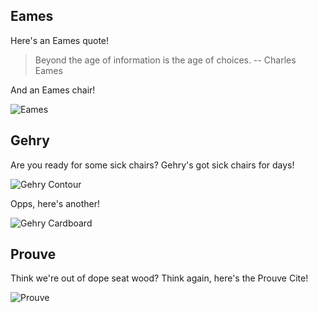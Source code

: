 Eames
-----

Here's an Eames quote!

> Beyond the age of information is the age of choices.
-- Charles Eames

And an Eames chair!

![Eames](/content/img/chairs_eames.jpg "Eames Chair")

Gehry
-----

Are you ready for some sick chairs? Gehry's got sick chairs for days!

![Gehry Contour](/content/img/chairs_gehry.jpg "Gehry Contour Chair")

Opps, here's another!

![Gehry Cardboard](/content/img/chairs_gehry2.gif "Gehry Cardboard Chair")

Prouve
------

Think we're out of dope seat wood? Think again, here's the Prouve Cite!

![Prouve](/content/img/chairs_prouve.jpg "Prouve Chair")